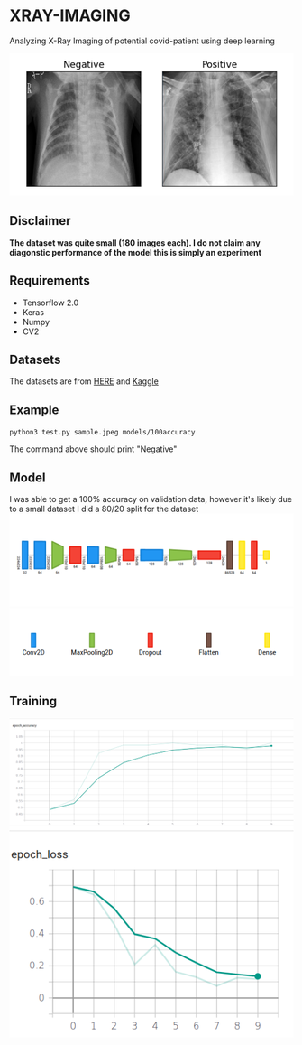 # XRAY-IMAGING
Analyzing X-Ray Imaging of potential covid-patient using deep learning

![XRAY](https://github.com/du00d/XRAY-IMAGING/blob/master/img/xray.png)

## Disclaimer
**The dataset was quite small (180 images each). I do not claim any diagonstic performance of the model this is simply an experiment**

## Requirements
* Tensorflow 2.0
* Keras
* Numpy 
* CV2

## Datasets
The datasets are from [HERE](https://github.com/ieee8023/covid-chestxray-dataset/blob/master/README.md) and [Kaggle](https://www.kaggle.com/paultimothymooney/chest-xray-pneumonia)

## Example

<code>python3 test.py sample.jpeg models/100accuracy</code>

The command above should print "Negative"

## Model
I was able to get a 100% accuracy on validation data, however it's likely due to a small dataset I did a 80/20 split for the dataset
![Architecture](https://github.com/du00d/XRAY-IMAGING/blob/master/img/architecture.png)
![alias](https://github.com/du00d/XRAY-IMAGING/blob/master/img/alias.png)

## Training
![Epoch accuracy](https://github.com/du00d/XRAY-IMAGING/blob/master/img/tensorboard.png)
![Epoch loss](https://github.com/du00d/XRAY-IMAGING/blob/master/img/tensorboard2.png)
